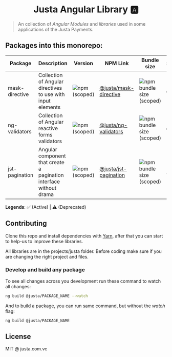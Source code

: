 <h1 align="center">Justa Angular Library 🅰️</h1>

> An collection of _Angular Modules_ and _libraries_ used in some applications of the Justa Payments.

## Packages into this monorepo:

| Package        | Description                                                        | Version                                                                             | NPM Link                                                                     | Bundle size                                                                                                   | Status |
| -------------- | ------------------------------------------------------------------ | ----------------------------------------------------------------------------------- | ---------------------------------------------------------------------------- | ------------------------------------------------------------------------------------------------------------- | ------ |
| mask-directive | Collection of Angular directives to use with input elements        | ![npm (scoped)](https://img.shields.io/npm/v/@justa/mask-directive?color=%23076e95) | [@justa/mask-directive](https://www.npmjs.com/package/@justa/mask-directive) | ![npm bundle size (scoped)](https://img.shields.io/bundlephobia/minzip/@justa/mask-directive?color=%23076e95) | ✅     |
| ng-validators  | Collection of Angular reactive forms validators                    | ![npm (scoped)](https://img.shields.io/npm/v/@justa/ng-validators?color=%23076e95)  | [@justa/ng-validators](https://www.npmjs.com/package/@justa/ng-validators)   | ![npm bundle size (scoped)](https://img.shields.io/bundlephobia/minzip/@justa/ng-validators?color=%23076e95)  | ✅     |
| jst-pagination | Angular component that create a pagination interface without drama | ![npm (scoped)](https://img.shields.io/npm/v/@justa/jst-pagination?color=%23076e95) | [@justa/jst-pagination](https://www.npmjs.com/package/@justa/jst-pagination) | ![npm bundle size (scoped)](https://img.shields.io/bundlephobia/minzip/@justa/jst-pagination?color=%23076e95) | ⚠️     |

**Legends**: ✅ (Active) | ⚠️ (Deprecated)

## Contributing

Clone this repo and install dependencies with [Yarn](http://yarnpkg.org/), after that you can start to help-us to improve these libraries.

All libraries are in the projects/justa folder. Before coding make sure if you are changing the right project and files.

### Develop and build any package

To see all changes across you development run these command to watch all changes:

```bash
ng build @justa/PACKAGE_NAME --watch
```

And to build a package, you can run same command, but without the _watch_ flag:

```bash
ng build @justa/PACKAGE_NAME
```

## License

MIT @ justa.com.vc
